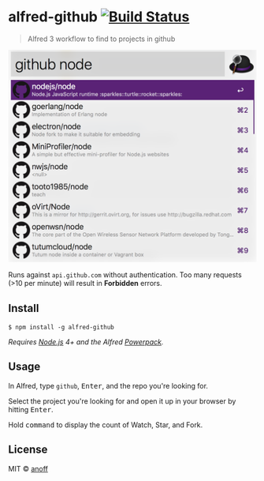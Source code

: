 # alfred-github [![Build Status](https://travis-ci.org/anoff/alfred-github.svg?branch=master)](https://travis-ci.org/anoff/alfred-github)

> Alfred 3 workflow to find to projects in github

![Screenshot](./screenshot.png)

Runs against `api.github.com` without authentication. Too many requests (>10 per minute) will result in **Forbidden** errors.

## Install

```
$ npm install -g alfred-github
```

*Requires [Node.js](https://nodejs.org) 4+ and the Alfred [Powerpack](https://www.alfredapp.com/powerpack/).*


## Usage

In Alfred, type `github`, <kbd>Enter</kbd>, and the repo you're looking for.

Select the project you're looking for and open it up in your browser by hitting <kbd>Enter</kbd>.

Hold <kbd>command</kbd> to display the count of Watch, Star, and Fork.

## License

MIT © [anoff](https://github.com/anoff)
